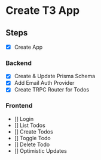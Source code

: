 # Create T3 App

## Steps
- [x] Create App

### Backend
- [x] Create & Update Prisma Schema
- [x] Add Email Auth Provider
- [x] Create TRPC Router for Todos

### Frontend
- [] Login
- [] List Todos
- [] Create Todos
- [] Toggle Todo
- [] Delete Todo
- [] Optimistic Updates
